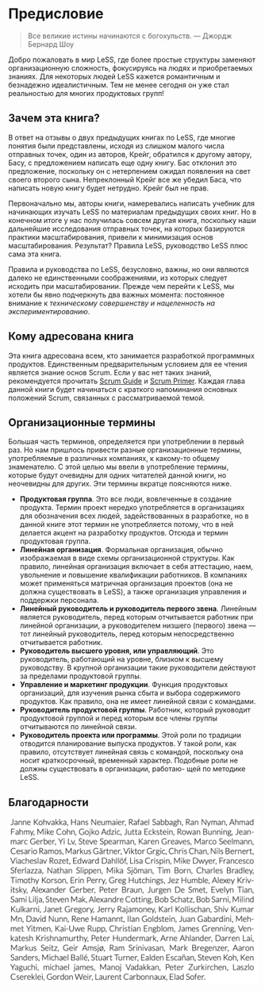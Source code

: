 # Предисловие

> Все великие истины начинаются с богохульств.
> — Джордж Бернард Шоу

Добро пожаловать в мир LeSS, где более простые структуры заменяют организационную сложность, фокусируясь на людях и приобретаемых знаниях. Для некоторых людей  LeSS кажется романтичным и безнадежно идеалистичным. Тем не менее сегодня он уже стал реальностью для многих продуктовых групп!

## Зачем эта книга?

В ответ на отзывы о двух предыдущих книгах по LeSS, где многие понятия были представлены, исходя из слишком малого числа отправных точек, один из авторов, Крейг, обратился к другому автору, Басу, с предложением написать еще одну книгу. Бас отклонил это предложение, поскольку он с нетерпением ожидал появления на свет своего второго сына. Непреклонный Крейг все же убедил Баса, что написать новую книгу будет нетрудно. Крейг был не прав.

Первоначально мы, авторы книги, намеревались написать учебник для начинающих изучать LeSS по материалам предыдущих своих книг. Но в конечном итоге у нас получилась совсем другая книга, поскольку наши дальнейшие исследования отправных точек, на которых базируются практики масштабирования, привели к минимизация основ масштабирования. Результат? Правила LeSS, руководство LeSS плюс сама эта книга.

Правила и руководства по LeSS, безусловно, важны, но они являются далеко не единственными соображениями, из которых следует исходить при масштабировании. Прежде чем перейти к LeSS, мы хотели бы явно подчеркнуть два важных момента: постоянное внимание к *техническому совершенству и нацеленность на экспериментированию*.

## Кому адресована книга

Эта книга адресована всем, кто занимается разработкой программных продуктов. Единственным предварительным условием для ее чтения является знание основ Scrum. Если у вас нет таких знаний, рекомендуется прочитать [Scrum Guide](http://scrumguides.org) и [Scrum Primer](http://scrumprimer.org). Каждая глава данной книги будет начинаться с краткого напоминания основных положений Scrum, связанных с рассматриваемой темой.

## Организационные термины

Большая часть терминов, определяется при употреблении в первый раз. Но нам пришлось привести разные организационные термины, употребляемые в различных компаниях, к какому-то общему знаменателю. С этой целью мы ввели в употребление термины, которые будут очевидны для одних читателей данной книги, но неочевидны для других. Эти термины вкратце поясняются ниже.

* **Продуктовая группа**. Это все люди, вовлеченные в создание продукта. Термин проект нередко употребляется в организациях для обозначения всех людей, задействованных в разработке, но в данной книге этот термин не употребляется потому, что в ней делается акцент на разработку продуктов. Отсюда и термин продуктовая группа.
* **Линейная организация**. Формальная организация, обычно изображаемая  в виде схемы организационной структуры. Как правило, линейная организация включает в себя аттестацию, наем, увольнение и повышение квалификации работников. В компаниях может применяться матричная организация проектов (она не должна существовать в LeSS), а также организация управления и поддержки персонала.
* **Линейный руководитель и руководитель первого звена**. Линейным является руководитель, перед которым отчитывается работник при линейной организации, а руководителем низшего (первого) звена — тот линейный руководитель, перед которым непосредственно отчитывается работник.
* **Руководитель высшего уровня, или управляющий**. Это руководитель, работающий на уровне, близком к высшему руководству. В крупной организации такие руководители действуют за пределами продуктовой группы.
* **Управление и маркетинг продукции**. Функция продуктовых организаций, для изучения рынка сбыта и выбора содержимого продуктов. Как правило, она не имеет линейной связи с командами.
* **Руководитель продуктовой группы**. Работник, который руководит продуктовой группой и перед которым все члены группы отчитываются по линейной связи.
* **Руководитель проекта или программы**. Этой роли по традиции отводится планирование выпуска продуктов. У такой роли, как правило, отсутствует линейная связь с командой, поскольку она носит краткосрочный, временный характер. Подобные роли не должны существовать в организации, работаю- щей по методике LeSS.

## Благодарности

![Книга](/assets/images/acknowledgements.png)


